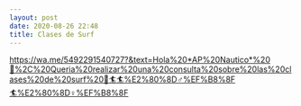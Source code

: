 ```yaml
---
layout: post
date: 2020-08-26 22:48
title: Clases de Surf
---
```


https://wa.me/5492291540727?&text=Hola%20*AP%20Nautico*%20👋%2C%20Queria%20realizar%20una%20consulta%20sobre%20las%20clases%20de%20surf%20🌊🏄🏄%E2%80%8D♂%EF%B8%8F🏄%E2%80%8D♀%EF%B8%8F
